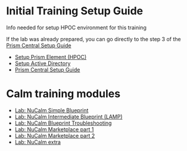 # Initial Training Setup Guide

Info needed for setup HPOC environment for this training

If the lab was already prepared, you can go directly to the step 3 of the [Prism Central Setup Guide](./prism_central/prism_central_setup.rst)

- [Setup Prism Element (HPOC)](./prism_element/prism_element_setup.rst)
- [Setup Active Directory](./active_directory/active_directory_setup.rst)
- [Prism Central Setup Guide](./prism_central/prism_central_setup.rst)

# Calm training modules

- [Lab: NuCalm Simple Blueprint](./lab1/calm_workshop_lab1.rst)
- [Lab: NuCalm Intermediate Blueprint (LAMP)](./lab2/calm_workshop_lab2.rst)
- [Lab: NuCalm Blueprint Troubleshooting](./lab3/calm_workshop_lab3_troubleshooting.rst)
- [Lab: NuCalm Marketplace part 1](./lab4/calm_workshop_lab4_marketplace.rst)
- [Lab: NuCalm Marketplace part 2](./lab8/calm_workshop_lab8_marketplace.rst)
- [Lab: NuCalm extra](./lab17/calm_workshop_extra.rst)
